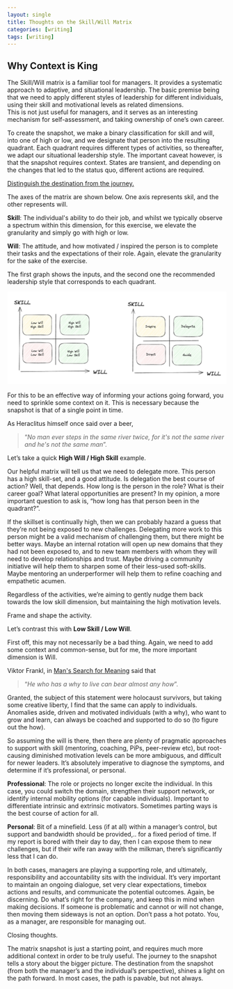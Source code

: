 ```yaml
---
layout: single
title: Thoughts on the Skill/Will Matrix 
categories: [writing]
tags: [writing]
---
```


## Why Context is King  

The Skill/Will matrix is a familiar tool for managers. It provides a systematic approach to adaptive, and situational leadership. 
The basic premise being that we need to apply different styles of leadership for different individuals, using their skill and motivational 
levels as related dimensions.  
This is not just useful for managers, and it serves as an interesting mechanism for self-assessment, and taking ownership of one’s own career. 
  
To create the snapshot, we make a binary classification for skill and will, into one of high or low, and we designate that person into the resulting quadrant. 
Each quadrant requires different types of activities, so thereafter, we adapt our situational leadership style. The important caveat however, is that the 
snapshot requires context. States are transient, and depending on the changes that led to the status quo, different actions are required. 

<u>Distinguish the destination from the journey.</u>

The axes of the matrix are shown below. One axis represents skil, and the other represents will.
 
**Skill**: The individual's ability to do their job, and whilst we typically observe a spectrum within this dimension, for this exercise, 
we elevate the granularity and simply go with high or low.

**Will**: The attitude, and how motivated / inspired the person is to complete their tasks and the expectations of their role. Again, 
elevate the granularity for the sake of the exercise.

The first graph shows the inputs, and the second one the recommended leadership style that corresponds to each quadrant.

![the skill-will matrix](/assets/images/skillwill/matrix.png)

For this to be an effective way of informing your actions going forward, you need to sprinkle some context on it. This is necessary because the snapshot is 
that of a single point in time. 

As Heraclitus himself once said over a beer, 

> “_No man ever steps in the same river twice, for it's not the same river and he's not the same man_”. 

Let’s take a quick **High Will / High Skill** example.

Our helpful matrix will tell us that we need to delegate more. This person has a high skill-set, and a good attitude. Is delegation the best course of action? Well, that depends. 
How long is the person in the role? What is their career goal? What lateral opportunities are present? In my opinion, a more important question to ask 
is, “how long has that person been in the quadrant?”. 

If the skillset is continually high, then we can probably hazard a guess that they’re not being exposed to new challenges. 
Delegating more work to this person might be a valid mechanism of challenging them, but there might be better ways. Maybe an internal rotation will 
open up new domains that they had not been exposed to, and to new team members with whom they will need to develop relationships and trust. 
Maybe driving a community initiative will help them to sharpen some of their less-used soft-skills. Maybe mentoring an underperformer will help 
them to refine coaching and empathetic acumen.  
  
Regardless of the activities, we’re aiming to gently nudge them back towards the low skill dimension, but maintaining the high motivation levels.  
  
Frame and shape the activity.

Let’s contrast this with **Low Skill / Low Will**.

First off, this may not necessarily be a bad thing. Again, we need to add some context and common-sense, but for me, the more important dimension is Will. 

Viktor Frankl, in [Man's Search for Meaning](https://www.goodreads.com/book/show/4069.Man_s_Search_for_Meaning) said that 

> “_He who has a why to live can bear almost any how_”.

Granted, the subject of this statement were holocaust survivors, but taking some creative liberty, I find that the same can apply to individuals. 
Anomalies aside, driven and motivated individuals (with a why), who want to grow and learn, can always be coached and supported to do so (to figure out the how). 
  
So assuming the will is there, then there are plenty of pragmatic approaches to support with skill (mentoring, coaching, PiPs, peer-review etc), but 
root-causing diminished motivation levels can be more ambiguous, and difficult for newer leaders. 
It’s absolutely imperative to diagnose the symptoms, and determine if it’s professional, or personal. 

**Professional**: The role or projects no longer excite the individual. In this case, you could switch the domain, strengthen their support network, or identify internal mobility options (for capable individuals). Important to differentiate intrinsic and extrinsic motivators. Sometimes parting ways is the best course of action for all.

**Personal**: Bit of a minefield. Less (if at all) within a manager’s control, but support and bandwidth should be provided,.. for a fixed period of time.
If my report is bored with their day to day, then I can expose them to new challenges, but if their wife ran away with the milkman, there’s significantly less that I can do.

In both cases, managers are playing a supporting role, and ultimately, responsibility and accountability sits with the individual. It’s very important to maintain an ongoing dialogue, set very clear expectations, timebox actions and results, and communicate the potential outcomes. Again, be discerning. Do what’s right for the company, and keep this in mind when making decisions. If someone is problematic and cannot or will not change, then moving them sideways is not an option. Don’t pass a hot potato. You, as a manager, are responsible for managing out.  

Closing thoughts.

The matrix snapshot is just a starting point, and requires much more additional context in order to be truly useful. 
The journey to the snapshot tells a story about the bigger picture. The destination from the snapshot (from both the manager’s and the individual’s perspective), shines a light on the path forward. In most cases, the path is pavable, but not always. 
